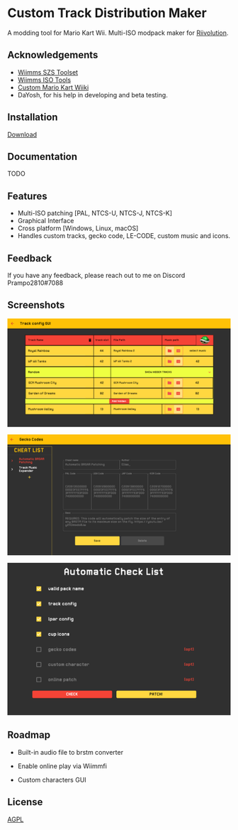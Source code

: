 
# Custom Track Distribution Maker

A modding tool for Mario Kart Wii. Multi-ISO modpack maker for [Riivolution](https://riivolution.github.io/).





## Acknowledgements

 - [Wiimms SZS Toolset](https://szs.wiimm.de/)
 - [Wiimms ISO Tools](https://wit.wiimm.de/)
 - [Custom Mario Kart Wiiki](https://wiki.tockdom.com/)
 - DaYosh, for his help in developing and beta testing.

## Installation

[Download](https://github.com/MatteoPrampolini/CTDM/releases)


## Documentation

TODO



## Features

- Multi-ISO patching [PAL, NTCS-U, NTCS-J, NTCS-K]
- Graphical Interface
- Cross platform [Windows, Linux, macOS]
- Handles custom tracks, gecko code, LE-CODE, custom music and icons.
## Feedback

If you have any feedback, please reach out to me on Discord 
Prampo2810#7088

## Screenshots

![Track config](https://raw.githubusercontent.com/MatteoPrampolini/CTDM/images/track_config.png)

![Gecko codes](https://github.com/MatteoPrampolini/CTDM/raw/images/gecko_codes.png)

![Checklist](https://github.com/MatteoPrampolini/CTDM/raw/images/checklist.png)


## Roadmap

- Built-in audio file to brstm converter

- Enable online play via Wiimmfi

- Custom characters GUI

## License

[AGPL](https://www.gnu.org/licenses/agpl-3.0)
